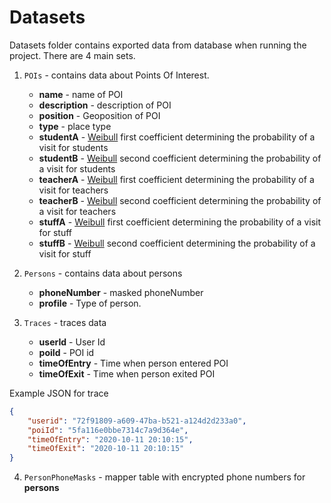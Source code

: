# Datasets

Datasets folder contains exported data from database when running the project. There are 4 main sets.

1. `POIs` - contains data about Points Of Interest.
    
    * **name** - name of POI
    * **description** - description of POI
    * **position** - Geoposition of POI
    * **type** - place type
    * **studentA** - [Weibull](https://en.wikipedia.org/wiki/Weibull_distribution) first coefficient determining the probability of a visit for students
    * **studentB** - [Weibull](https://en.wikipedia.org/wiki/Weibull_distribution) second coefficient determining the probability of a visit for students
    * **teacherA** - [Weibull](https://en.wikipedia.org/wiki/Weibull_distribution) first coefficient determining the probability of a visit for teachers
    * **teacherB** - [Weibull](https://en.wikipedia.org/wiki/Weibull_distribution) second coefficient determining the probability of a visit for teachers
    * **stuffA** - [Weibull](https://en.wikipedia.org/wiki/Weibull_distribution) first coefficient determining the probability of a visit for stuff
    * **stuffB** - [Weibull](https://en.wikipedia.org/wiki/Weibull_distribution) second coefficient determining the probability of a visit for stuff

2. `Persons` - contains data about persons
    * **phoneNumber** - masked phoneNumber
    * **profile** - Type of person.

3. `Traces` - traces data 

    * **userId** - User Id
    * **poiId** - POI id
    * **timeOfEntry** - Time when person entered POI
    * **timeOfExit** - Time when person exited POI

Example JSON for trace
```json
{
    "userid": "72f91809-a609-47ba-b521-a124d2d233a0",
    "poiId": "5fa116e0bbe7314c7a9d364e",
    "timeOfEntry": "2020-10-11 20:10:15",
    "timeOfExit": "2020-10-11 20:10:15"
}
```

4. `PersonPhoneMasks` - mapper table with encrypted phone numbers for **persons**
